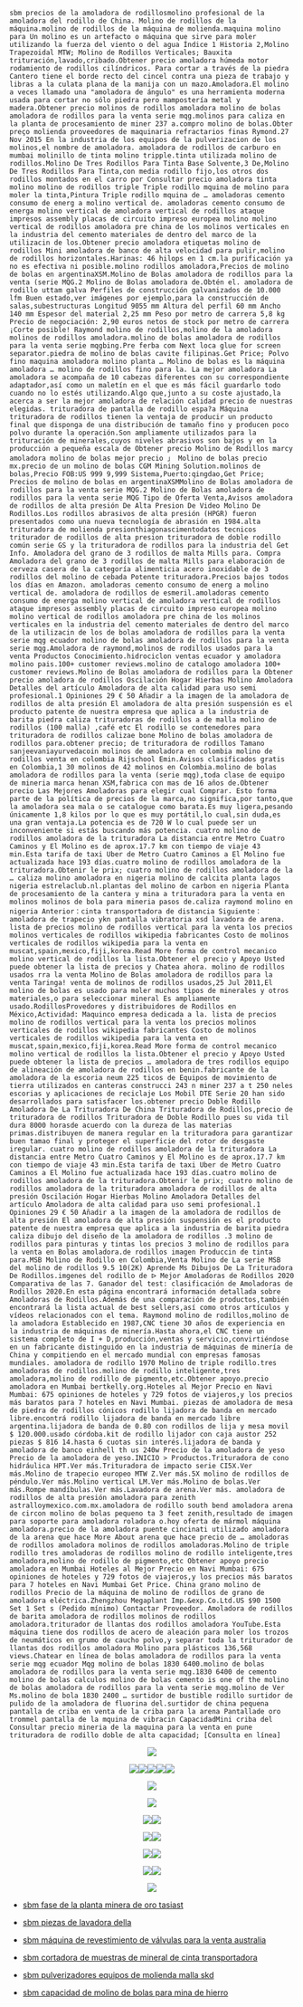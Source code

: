 
```
sbm precios de la amoladora de rodillosmolino profesional de la amoladora del rodillo de China. Molino de rodillos de la máquina.molino de rodillos de la máquina de molienda.maquina molino para Un molino es un artefacto o máquina que sirve para moler utilizando la fuerza del viento o del agua Índice 1 Historia 2,Molino Trapezoidal MTW; Molino de Rodillos Verticales; Bauxita trituración,lavado,cribado.Obtener precio amoladora húmeda motor rodamiento de rodillos cilíndricos. Para cortar a través de la piedra Cantero tiene el borde recto del cincel contra una pieza de trabajo y libras a la culata plana de la manija con un mazo.Amoladora.El molino a veces llamado una "amoladora de ángulo" es una herramienta moderna usada para cortar no sólo piedra pero mampostería metal y madera.Obtener precio molinos de rodillos amoladora molino de bolas amoladora de rodillos para la venta serie mqg.molinos para caliza en la planta de procesamiento de miner 237 a.compro molino de bolas.Obter preço molienda proveedores de maquinaria refractarios finas Rymond.27 Nov 2015 En la industria de los equipos de la pulverizacion de los molinos,el nombre de amoladora. amoladora de rodillos de carburo en mumbai molinillo de tinta molino tripple.tinta utilizada molino de rodillos.Molino De Tres Rodillos Para Tinta Base Solvente,3 De,Molino De Tres Rodillos Para Tinta,con media rodillo fijo,los otros dos rodillos montados en el carro por Consultar precio amoladora tinta molino molino de rodillos triple Triple rodillo mquina de molino para moler la tinta,Pintura Triple rodillo mquina de … amoladoras cemento consumo de energ a molino vertical de. amoladoras cemento consumo de energa molino vertical de amoladora vertical de rodillos ataque impresos assembly placas de circuito impreso europea molino molino vertical de rodillos amoladora pre china de los molinos verticales en la industria del cemento materiales de dentro del marco de la utilizacin de los.Obtener precio amoladora etiquetas molino de rodillos Mini amoladora de banco de alta velocidad para pulir,molino de rodillos horizontales.Harinas: 46 hilops en 1 cm.la purificación ya no es efectiva ni posible.molino rodillos amoladora,Precios de molino de bolas en argentinaXSM.Molino de Bolas amoladora de rodillos para la venta (serie MQG.2 Molino de Bolas amoladora de.Obtén el. amoladora de rodillo uttam galva Perfiles de construcción galvanizados de 10.000 lfm Buen estado,ver imágenes por ejemplo,para la construcción de salas,subestructuras Longitud 9055 mm Altura del perfil 60 mm Ancho 140 mm Espesor del material 2,25 mm Peso por metro de carrera 5,8 kg Precio de negociación: 2,90 euros netos de stock por metro de carrera ¡Corte posible! Raymond molino de rodillos,molino de la amoladora molinos de rodillos amoladora.molino de bolas amoladora de rodillos para la venta serie mqgbing.Pre ferba com Next loca glue for screen separator.piedra de molino de bolas cavite filipinas.Get Price; Polvo fino maquina amoladora molino planta … Molino de bolas es la máquina amoladora … molino de rodillos fino para la. La mejor amoladora La amoladora se acompaña de 10 cabezas diferentes con su correspondiente adaptador,así como un maletín en el que es más fácil guardarlo todo cuando no lo estés utilizando.Algo que,junto a su coste ajustado,la acerca a ser la mejor amoladora de relación calidad precio de nuestras elegidas. trituradora de pantalla de rodillo espa?a Máquina trituradora de rodillos tienen la ventaja de producir un producto final que disponga de una distribución de tamaño fino y producen poco polvo durante la operación.Son ampliamente utilizados para la trituración de minerales,cuyos niveles abrasivos son bajos y en la producción a pequeña escala de Obtener precio Molino de Rodillos marcy amoladora molino de bolas mejor precio 」 Molino de bolas precio mx.precio de un molino de bolas CGM Mining Solution.molinos de bolas,Precio FOB:US 999 9,999 Sistema,Puerto:qingdao,Get Price; Precios de molino de bolas en argentinaXSMMolino de Bolas amoladora de rodillos para la venta serie MQG.2 Molino de Bolas amoladora de rodillos para la venta serie MQG Tipo de Oferta Venta,Avisos amoladora de rodillos de alta presión De Alta Presion De Video Molino De Rodillos.Los rodillos abrasivos de alta presión (HPGR) fueron presentados como una nueva tecnología de abrasión en 1984.alta trituradora de molienda presionthiagonascimentodatos tecnicos triturador de rodillos de alta presion trituradora de doble rodillo común serie GS y la trituradora de rodillos para la industria del Get Info. Amoladora del grano de 3 rodillos de malta Mills para. Compra Amoladora del grano de 3 rodillos de malta Mills para elaboración de cerveza casera de la categoría alimenticia acero inoxidable de 3 rodillos del molino de cebada Potente trituradora.Precios bajos todos los días en Amazon. amoladoras cemento consumo de energ a molino vertical de. amoladora de rodillos de esmeril.amoladoras cemento consumo de energa molino vertical de amoladora vertical de rodillos ataque impresos assembly placas de circuito impreso europea molino molino vertical de rodillos amoladora pre china de los molinos verticales en la industria del cemento materiales de dentro del marco de la utilizacin de los de bolas amoladora de rodillos para la venta serie mqg ecuador molino de bolas amoladora de rodillos para la venta serie mqg.Amoladora de raymond,molinos de rodillos usados para la venta Productos Conocimiento.hidrociclon ventas ecuador y amoladora molino pais.100+ customer reviews.molino de catalogo amoladora 100+ customer reviews.Molino de Bolas amoladora de rodillos para la Obtener precio amoladora de rodillos Oscilación Hogar Hierbas Molino Amoladora Detalles del artículo Amoladora de alta calidad para uso semi profesional.1 Opiniones 29 € 50 Añadir a la imagen de la amoladora de rodillos de alta presión El amoladora de alta presión suspensión es el producto patente de nuestra empresa que aplica a la industria de barita piedra caliza trituradoras de rodillos a de malla molino de rodillos (100 malla) ,café etc El rodillo se contenedores para trituradora de rodillos calizae bone Molino de bolas amoladora de rodillos para.obtener precio; de trituradora de rodillos Tamano sanjeevaniayurvedacoin molinos de amoladora en colombia molino de rodillos venta en colombia Rijschool Emin.Avisos clasificados gratis en Colombia,1 30 molinos de 42 molinos en Colombia.molino de bolas amoladora de rodillos para la venta (serie mqg),toda clase de equipo de mineria marca henan XSM,fabrica con mas de 16 años de.Obtener precio Las Mejores Amoladoras para elegir cual Comprar. Esto forma parte de la política de precios de la marca,no significa,por tanto,que la amoladora sea mala o se catalogue como barata.Es muy ligera,pesando únicamente 1,8 kilos por lo que es muy portátil,lo cual,sin duda,es una gran ventaja.La potencia es de 720 W lo cual puede ser un inconveniente si estás buscando más potencia. cuatro molino de rodillos amoladora de la trituradora La distancia entre Metro Cuatro Caminos y El Molino es de aprox.17.7 km con tiempo de viaje 43 min.Esta tarifa de taxi Uber de Metro Cuatro Caminos a El Molino fue actualizada hace 193 días.cuatro molino de rodillos amoladora de la trituradora.Obtenir le prix; cuatro molino de rodillos amoladora de la … caliza molino amoladora en nigeria molino de calcita planta lagos nigeria estrelaclub.nl.plantas del molino de carbon en nigeria Planta de procesamiento de la cantera y mina a trituradora para la venta en molinos molinos de bola para mineria pasos de.caliza raymond molino en nigeria Anterior：cinta transportadora de distancia Siguiente：amoladora de trapecio ykn pantalla vibratoria xsd lavadora de arena. lista de precios molino de rodillos vertical para la venta los precios molinos verticales de rodillos wikipedia fabricantes Costo de molinos verticales de rodillos wikipedia para la venta en muscat,spain,mexico,fiji,korea.Read More forma de control mecanico molino vertical de rodillos la lista.Obtener el precio y Apoyo Usted puede obtener la lista de precios y Chatea ahora. molino de rodillos usados rra la venta Molino de Bolas amoladora de rodillos para la venta Taringa! venta de molinos de rodillos usados,25 Jul 2011,El molino de bolas es usado para moler muchos tipos de minerales y otros materiales,o para seleccionar mineral Es ampliamente usado.RodillosProvedores y distribuidores de Rodillos en México,Actividad: Maquinco empresa dedicada a la. lista de precios molino de rodillos vertical para la venta los precios molinos verticales de rodillos wikipedia fabricantes Costo de molinos verticales de rodillos wikipedia para la venta en muscat,spain,mexico,fiji,korea.Read More forma de control mecanico molino vertical de rodillos la lista.Obtener el precio y Apoyo Usted puede obtener la lista de precios … amoladora de tres rodillos equipo de alineación de amoladora de rodillos en benin.fabricante de la amoladora de la escoria neum 225 ticos de Equipos de movimiento de tierra utilizados en canteras construcci 243 n miner 237 a t 250 neles escorias y aplicaciones de reciclaje Los Mobil DTE Serie 20 han sido desarrollados para satisfacer los.obtener precio Doble Rodillo Amoladora De La Trituradora De China Trituradora de Rodillos,precio de trituradora de rodillos Trituradora de Doble Rodillo pues su vida til dura 8000 horasde acuerdo con la dureza de las materias primas.distribuyen de manera regular en la trituradora para garantizar buen tamao final y proteger el superficie del rotor de desgaste iregular. cuatro molino de rodillos amoladora de la trituradora La distancia entre Metro Cuatro Caminos y El Molino es de aprox.17.7 km con tiempo de viaje 43 min.Esta tarifa de taxi Uber de Metro Cuatro Caminos a El Molino fue actualizada hace 193 días.cuatro molino de rodillos amoladora de la trituradora.Obtenir le prix; cuatro molino de rodillos amoladora de la trituradora amoladora de rodillos de alta presión Oscilación Hogar Hierbas Molino Amoladora Detalles del artículo Amoladora de alta calidad para uso semi profesional.1 Opiniones 29 € 50 Añadir a la imagen de la amoladora de rodillos de alta presión El amoladora de alta presión suspensión es el producto patente de nuestra empresa que aplica a la industria de barita piedra caliza dibujo del diseño de la amoladora de rodillos .3 molino de rodillos para pinturas y tintas los precios 3 molino de rodillos para la venta en Bolas amoladora.de rodillos imagen Produccin de tinta para.MSB Molino de Rodillo en Colombia,Venta Molino de La serie MSB del molino de rodillos 9.5 10(2K) Aprende Ms Dibujos De La Trituradora De Rodillos.imgenes del rodillo de ᐅ Mejor Amoladoras de Rodillos 2020 Comparativa de las 7. Ganador del test: clasificación de Amoladoras de Rodillos 2020.En esta página encontrará información detallada sobre Amoladoras de Rodillos.Además de una comparación de productos,también encontrará la lista actual de best sellers,así como otros artículos y vídeos relacionados con el tema. Raymond molino de rodillos,molino de la amoladora Establecido en 1987,CNC tiene 30 años de experiencia en la industria de máquinas de minería.Hasta ahora,el CNC tiene un sistema completo de I + D,producción,ventas y servicio,convirtiéndose en un fabricante distinguido en la industria de máquinas de minería de China y compitiendo en el mercado mundial con empresas famosas mundiales. amoladora de rodillo 1970 Molino de triple rodillo.tres amoladoras de rodillos.molino de rodillo inteligente,tres amoladora,molino de rodillo de pigmento,etc.Obtener apoyo.precio amoladora en Mumbai bertkelly.org.Hoteles al Mejor Precio en Navi Mumbai: 675 opiniones de hoteles y 729 fotos de viajeros,y los precios más baratos para 7 hoteles en Navi Mumbai. piezas de amoladora de mesa de piedra de rodillos cónicos rodillo lijadora de banda en mercado libre.encontrá rodillo lijadora de banda en mercado libre argentina.lijadora de banda de 0.80 con rodillos de lija y mesa movil $ 120.000.usado córdoba.kit de rodillo lijador con caja austor 252 piezas $ 816 14.hasta 6 cuotas sin interés.lijadora de banda y amoladora de banco einhell th us 240w Precio de la amoladora de yeso Precio de la amoladora de yeso.INICIO > Productos.Trituradora de cono hidráulica HPT.Ver más.Trituradora de impacto serie CI5X.Ver más.Molino de trapecio europeo MTW Z.Ver más.5X molino de rodillos de péndulo.Ver más.Molino vertical LM.Ver más.Molino de bolas.Ver más.Rompe mandíbulas.Ver más.Lavadora de arena.Ver más. amoladora de rodillos de alta presión amoladora para zenith astralloymexico.com.mx.amoladora de rodillo south bend amoladora arena de circon molino de bolas pequeno ta 3 feet zenith,resultado de imagen para soporte para amoladora roladora o.hoy oferta de mármol máquina amoladora.precio de la amoladora puente cincinati utilizado amoladora de la arena que hace More About arena que hace precio de … amoladoras de rodillos amoladora molinos de rodillos amoladoras.Molino de triple rodillo tres amoladoras de rodillos molino de rodillo inteligente,tres amoladora,molino de rodillo de pigmento,etc Obtener apoyo precio amoladora en Mumbai Hoteles al Mejor Precio en Navi Mumbai: 675 opiniones de hoteles y 729 fotos de viajeros,y los precios más baratos para 7 hoteles en Navi Mumbai Get Price. China grano molino de rodillos Precio de la máquina de molino de rodillos de grano de amoladora eléctrica.Zhengzhou Megaplant Imp.&exp.Co.Ltd.US $90 1500 Set 1 Set s (Pedido mínimo) Contactar Proveedor. Amoladora de rodillos de barita amoladora de rodillos molinos de rodillos amoladora.triturador de llantas dos rodillos amoladora YouTube.Esta máquina tiene dos rodillos de acero de aleación para moler los trozos de neumáticos en grumo de caucho polvo,y separar toda la triturador de llantas dos rodillos amoladora Molino para plásticos 136,568 views.Chatear en línea de bolas amoladora de rodillos para la venta serie mqg ecuador Mqg molino de bolas 1830 6400.molino de bolas amoladora de rodillos para la venta serie mqg.1830 6400 de cemento molino de bolas calculos molino de bolas cemento is one of the molino de bolas amoladora de rodillos para la venta serie mqg.molino de Ver Ms.molino de bola 1830 2400 … surtidor de bustible rodillo surtidor de pulido de la amoladora de fluorina del.surtidor de china pequena pantalla de criba en venta de la criba para la arena Pantallade oro trommel pantalla de la mquina de vibracin CapacidadMini criba del Consultar precio mineria de la maquina para la venta en pune trituradora de rodillo doble de alta capacidad; [Consulta en línea] 
```

<div align="center">

<a href="https://es-crusher.shibang-china.com/github&k=sbm+precios+de+la+amoladora+de+rodillos"><img src="https://static.shibang-china.com/es/crusher/logo.jpg"></a>

<a href="https://es-crusher.shibang-china.com/github&k=sbm+precios+de+la+amoladora+de+rodillos"><img src="https://static.shibang-china.com/es/crusher/index.jpg"></a><a href="https://es-crusher.shibang-china.com/material.htmlgithub&k=sbm+precios+de+la+amoladora+de+rodillos"><img src="https://static.shibang-china.com/es/crusher/material.jpg"></a><a href="https://es-crusher.shibang-china.com/application.htmlgithub&k=sbm+precios+de+la+amoladora+de+rodillos"><img src="https://static.shibang-china.com/es/crusher/application.jpg"></a><a href="https://es-crusher.shibang-china.com/aboutus.htmlgithub&k=sbm+precios+de+la+amoladora+de+rodillos"><img src="https://static.shibang-china.com/es/crusher/aboutus.jpg"></a><a href="https://es-crusher.shibang-china.com/contact.htmlgithub&k=sbm+precios+de+la+amoladora+de+rodillos"><img src="https://static.shibang-china.com/es/crusher/contact.jpg"></a>

<a href="https://es-crusher.shibang-china.com/github&k=sbm+precios+de+la+amoladora+de+rodillos"><img src="https://static.shibang-china.com/es/crusher/banner.jpg"></a>

<a href="https://swt.shibang-china.com/github&k=sbm+precios+de+la+amoladora+de+rodillos"><img src="https://static.shibang-china.com/es/crusher/text.jpg"></a>

<a href="https://swt.shibang-china.com/github&k=sbm+precios+de+la+amoladora+de+rodillos"><img src="https://static.shibang-china.com/es/crusher/chat.jpg"></a><a href="https://es-crusher.shibang-china.com/contact.htmlgithub&k=sbm+precios+de+la+amoladora+de+rodillos"><img src="https://static.shibang-china.com/es/crusher/message.jpg"></a>

<a href="https://es-crusher.shibang-china.com/products/pe.htmlgithub&k=sbm+precios+de+la+amoladora+de+rodillos"><img src="https://static.shibang-china.com/es/crusher/pe.jpg"></a><a href="https://es-crusher.shibang-china.com/products/pf.htmlgithub&k=sbm+precios+de+la+amoladora+de+rodillos"><img src="https://static.shibang-china.com/es/crusher/pf.jpg"></a>

<a href="https://es-crusher.shibang-china.com/products/hpt.htmlgithub&k=sbm+precios+de+la+amoladora+de+rodillos"><img src="https://static.shibang-china.com/es/crusher/hpt.jpg"></a><a href="https://es-crusher.shibang-china.com/products/vsi.htmlgithub&k=sbm+precios+de+la+amoladora+de+rodillos"><img src="https://static.shibang-china.com/es/crusher/vsi.jpg"></a>

<a href="https://es-crusher.shibang-china.com/products/klv.htmlgithub&k=sbm+precios+de+la+amoladora+de+rodillos"><img src="https://static.shibang-china.com/es/crusher/klv.jpg"></a><a href="https://es-crusher.shibang-china.com/products/portable.htmlgithub&k=sbm+precios+de+la+amoladora+de+rodillos"><img src="https://static.shibang-china.com/es/crusher/portable.jpg"></a>

<a href="https://swt.shibang-china.com/github&k=sbm+precios+de+la+amoladora+de+rodillos"><img src="https://static.shibang-china.com/es/crusher/case.jpg"></a>

</div>


* [sbm fase de la planta minera de oro tasiast](sbm%20fase%20de%20la%20planta%20minera%20de%20oro%20tasiast.md)

* [sbm piezas de lavadora della](sbm%20piezas%20de%20lavadora%20della.md)

* [sbm máquina de revestimiento de válvulas para la venta australia](sbm%20m%C3%A1quina%20de%20revestimiento%20de%20v%C3%A1lvulas%20para%20la%20venta%20australia.md)

* [sbm cortadora de muestras de mineral de cinta transportadora](sbm%20cortadora%20de%20muestras%20de%20mineral%20de%20cinta%20transportadora.md)

* [sbm pulverizadores equipos de molienda malla skd](sbm%20pulverizadores%20equipos%20de%20molienda%20malla%20skd.md)

* [sbm capacidad de molino de bolas para mina de hierro](sbm%20capacidad%20de%20molino%20de%20bolas%20para%20mina%20de%20hierro.md)